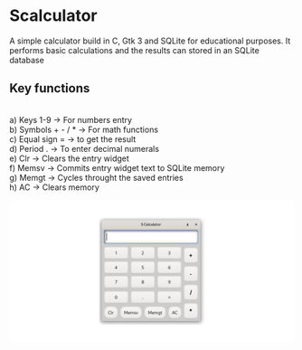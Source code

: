 # Scalculator
A simple calculator build in C, Gtk 3 and SQLite for educational purposes. It performs basic calculations and the results can stored in an SQLite database

<h2>Key functions</h1> <br>
a) Keys 1-9 -> For numbers entry <br>
b) Symbols + - / * -> For math functions <br>
c) Equal sign = -> to get the result <br>
d) Period . -> To enter decimal numerals <br>
e) Clr -> Clears the entry widget <br>
f) Memsv -> Commits entry widget text to SQLite memory <br>
g) Memgt -> Cycles throught the saved entries <br>
h) AC -> Clears memory <br>

![Scalculator image](https://github.com/stvcheche/Scalculator/blob/main/Scalculator.png)
